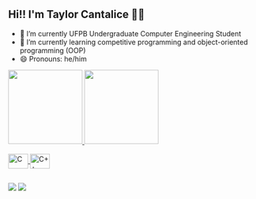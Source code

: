 ## Hi!! I'm Taylor Cantalice 👋👋

- 🔭 I’m currently UFPB Undergraduate Computer Engineering Student 
- 🌱 I’m currently learning competitive programming and object-oriented programming (OOP)
- 😄 Pronouns: he/him

<div>
  <a href="https://github.com/taylorkcantalice">
  <img height="150em" src="https://github-readme-stats.vercel.app/api?username=taylorkcantalice&show_icons=true&theme=gruvbox&include_all_commits=true&count_private=true"/> 
  <img height="150em" src="https://github-readme-stats.vercel.app/api/top-langs/?username=taylorkcantalice&layout=compact&langs_count=7&theme=gruvbox"/>
</div>

<div style="display: inline_block"><br>
  <img align="center" alt="C" height="30" width="40" src="https://cdn.jsdelivr.net/gh/devicons/devicon/icons/c/c-original.svg" />
  <img align="center" alt="C++" height="30" width="40" src="https://cdn.jsdelivr.net/gh/devicons/devicon/icons/cplusplus/cplusplus-original.svg" />
</div>
  
##
  
<div>
  <a href="mailto:taylorkcantalice@gmail.com"><img src="https://img.shields.io/badge/Gmail-D14836?style=for-the-badge&logo=gmail&logoColor=white"></a>
  <a href="https://www.linkedin.com/in/taylor-nobrega-79562a220/" target="_blank"><img src="https://img.shields.io/badge/-LinkedIn-%230077B5?style=for-the-badge&logo=linkedin&logoColor=white" target="_blank"></a>
</div>
